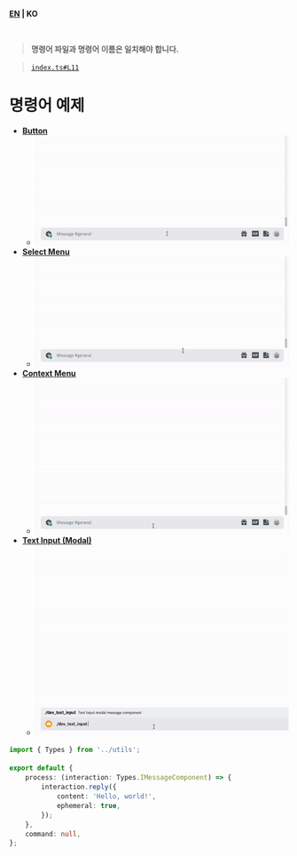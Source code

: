 **[EN](README.md) | KO**

<br>

> **명령어 파일과 명령어 이름은 일치해야 합니다.**

> [`index.ts#L11`](https://github.com/tsukiroku/discord-interaction-template/blob/main/index.ts#L11)

# 명령어 예제

-   [**Button**](./examples/button.ts)
    -   ![](../resource/button.gif)
-   [**Select Menu**](./examples/select_menu.ts)
    -   ![](../resource/select_menu.gif)
-   [**Context Menu**](./examples/context_menu.ts)
    -   ![](../resource/context_menu.gif)
-   [**Text Input (Modal)**](./examples/text_input.ts)
    -   ![](../resource/text_input.gif)

```ts
import { Types } from '../utils';

export default {
    process: (interaction: Types.IMessageComponent) => {
        interaction.reply({
            content: 'Hello, world!',
            ephemeral: true,
        });
    },
    command: null,
};
```

